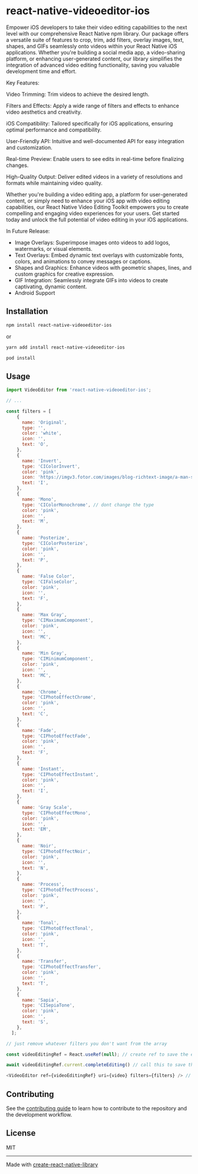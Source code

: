 # react-native-videoeditor-ios

Empower iOS developers to take their video editing capabilities to the next level with our comprehensive React Native npm library. Our package offers a versatile suite of features to crop, trim, add filters, overlay images, text, shapes, and GIFs seamlessly onto videos within your React Native iOS applications. Whether you're building a social media app, a video-sharing platform, or enhancing user-generated content, our library simplifies the integration of advanced video editing functionality, saving you valuable development time and effort.

Key Features:

Video Trimming: Trim videos to achieve the desired length.

Filters and Effects: Apply a wide range of filters and effects to enhance video aesthetics and creativity.

iOS Compatibility: Tailored specifically for iOS applications, ensuring optimal performance and compatibility.

User-Friendly API: Intuitive and well-documented API for easy integration and customization.

Real-time Preview: Enable users to see edits in real-time before finalizing changes.

High-Quality Output: Deliver edited videos in a variety of resolutions and formats while maintaining video quality.

Whether you're building a video editing app, a platform for user-generated content, or simply need to enhance your iOS app with video editing capabilities, our React Native Video Editing Toolkit empowers you to create compelling and engaging video experiences for your users. Get started today and unlock the full potential of video editing in your iOS applications.

In Future Release:

- Image Overlays: Superimpose images onto videos to add logos, watermarks, or visual elements.
- Text Overlays: Embed dynamic text overlays with customizable fonts, colors, and animations to convey messages or captions.
- Shapes and Graphics: Enhance videos with geometric shapes, lines, and custom graphics for creative expression.
- GIF Integration: Seamlessly integrate GIFs into videos to create captivating, dynamic content.
- Android Support

## Installation

```sh
npm install react-native-videoeditor-ios
```

or

```sh
yarn add install react-native-videoeditor-ios
```

```sh
pod install
```

## Usage

```js
import VideoEditor from 'react-native-videoeditor-ios';

// ...

const filters = [
    {
      name: 'Original',
      type: '',
      color: 'white',
      icon: '',
      text: 'O',
    },
    {
      name: 'Invert',
      type: 'CIColorInvert',
      color: 'pink',
      icon: 'https://imgv3.fotor.com/images/blog-richtext-image/a-man-surfing-with-different-filter.png', // (optional) add image uri to show as a filter preview
      text: 'I',
    },
    {
      name: 'Mono',
      type: 'CIColorMonochrome', // dont change the type
      color: 'pink',
      icon: '',
      text: 'M',
    },
    {
      name: 'Posterize',
      type: 'CIColorPosterize',
      color: 'pink',
      icon: '',
      text: 'P',
    },
    {
      name: 'False Color',
      type: 'CIFalseColor',
      color: 'pink',
      icon: '',
      text: 'F',
    },
    {
      name: 'Max Gray',
      type: 'CIMaximumComponent',
      color: 'pink',
      icon: '',
      text: 'MC',
    },
    {
      name: 'Min Gray',
      type: 'CIMinimumComponent',
      color: 'pink',
      icon: '',
      text: 'MC',
    },
    {
      name: 'Chrome',
      type: 'CIPhotoEffectChrome',
      color: 'pink',
      icon: '',
      text: 'C',
    },
    {
      name: 'Fade',
      type: 'CIPhotoEffectFade',
      color: 'pink',
      icon: '',
      text: 'F',
    },
    {
      name: 'Instant',
      type: 'CIPhotoEffectInstant',
      color: 'pink',
      icon: '',
      text: 'I',
    },
    {
      name: 'Gray Scale',
      type: 'CIPhotoEffectMono',
      color: 'pink',
      icon: '',
      text: 'EM',
    },
    {
      name: 'Noir',
      type: 'CIPhotoEffectNoir',
      color: 'pink',
      icon: '',
      text: 'N',
    },
    {
      name: 'Process',
      type: 'CIPhotoEffectProcess',
      color: 'pink',
      icon: '',
      text: 'P',
    },
    {
      name: 'Tonal',
      type: 'CIPhotoEffectTonal',
      color: 'pink',
      icon: '',
      text: 'T',
    },
    {
      name: 'Transfer',
      type: 'CIPhotoEffectTransfer',
      color: 'pink',
      icon: '',
      text: 'T',
    },
    {
      name: 'Sapia',
      type: 'CISepiaTone',
      color: 'pink',
      icon: '',
      text: 'S',
    },
  ];

// just remove whatever filters you don't want from the array

const videoEditingRef = React.useRef(null); // create ref to save the edited video

await videoEditingRef.current.completeEditing() // call this to save the edited video

<VideoEditor ref={videoEditingRef} uri={video} filters={filters} /> // add video from the gallery or phone camera
```

## Contributing

See the [contributing guide](CONTRIBUTING.md) to learn how to contribute to the repository and the development workflow.

## License

MIT

---

Made with [create-react-native-library](https://github.com/callstack/react-native-builder-bob)

